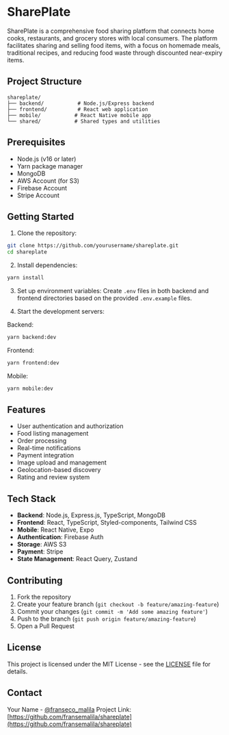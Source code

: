# SharePlate

SharePlate is a comprehensive food sharing platform that connects home cooks, restaurants, and grocery stores with local consumers. The platform facilitates sharing and selling food items, with a focus on homemade meals, traditional recipes, and reducing food waste through discounted near-expiry items.

## Project Structure

```
shareplate/
├── backend/           # Node.js/Express backend
├── frontend/          # React web application
├── mobile/           # React Native mobile app
└── shared/           # Shared types and utilities
```

## Prerequisites

- Node.js (v16 or later)
- Yarn package manager
- MongoDB
- AWS Account (for S3)
- Firebase Account
- Stripe Account

## Getting Started

1. Clone the repository:
```bash
git clone https://github.com/yourusername/shareplate.git
cd shareplate
```

2. Install dependencies:
```bash
yarn install
```

3. Set up environment variables:
Create `.env` files in both backend and frontend directories based on the provided `.env.example` files.

4. Start the development servers:

Backend:
```bash
yarn backend:dev
```

Frontend:
```bash
yarn frontend:dev
```

Mobile:
```bash
yarn mobile:dev
```

## Features

- User authentication and authorization
- Food listing management
- Order processing
- Real-time notifications
- Payment integration
- Image upload and management
- Geolocation-based discovery
- Rating and review system

## Tech Stack

- **Backend**: Node.js, Express.js, TypeScript, MongoDB
- **Frontend**: React, TypeScript, Styled-components, Tailwind CSS
- **Mobile**: React Native, Expo
- **Authentication**: Firebase Auth
- **Storage**: AWS S3
- **Payment**: Stripe
- **State Management**: React Query, Zustand

## Contributing

1. Fork the repository
2. Create your feature branch (`git checkout -b feature/amazing-feature`)
3. Commit your changes (`git commit -m 'Add some amazing feature'`)
4. Push to the branch (`git push origin feature/amazing-feature`)
5. Open a Pull Request

## License

This project is licensed under the MIT License - see the [LICENSE](LICENSE) file for details.

## Contact

Your Name - [@franseco_malila](https://twitter.com/fransessco_malila)
Project Link: [https://github.com/fransemalila/shareplate](https://github.com/fransemalila/shareplate)
